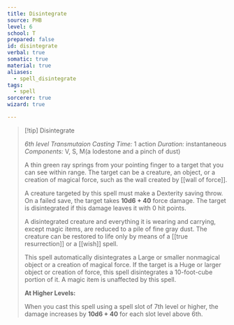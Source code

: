 ```yaml
---
title: Disintegrate
source: PHB
level: 6
school: T
prepared: false
id: disintegrate
verbal: true
somatic: true
material: true
aliases:
  - spell_disintegrate
tags:
  - spell
sorcerer: true
wizard: true

---
```

>[!tip] Disintegrate
>
> *6th level Transmutaion*
> *Casting Time:* 1 action
> *Duration:* instantaneous
> *Components:* V, S, M(a lodestone and a pinch of dust)
>
>A thin green ray springs from your pointing finger to a target that you can see within range. The target can be a creature, an object, or a creation of magical force, such as the wall created by [[wall of force]].
>
>A creature targeted by this spell must make a Dexterity saving throw. On a failed save, the target takes **10d6 + 40** force damage. The target is disintegrated if this damage leaves it with 0 hit points.
>
>A disintegrated creature and everything it is wearing and carrying, except magic items, are reduced to a pile of fine gray dust. The creature can be restored to life only by means of a [[true resurrection]] or a [[wish]] spell.
>
>This spell automatically disintegrates a Large or smaller nonmagical object or a creation of magical force. If the target is a Huge or larger object or creation of force, this spell disintegrates a 10-foot-cube portion of it. A magic item is unaffected by this spell.
>
>**At Higher Levels:**
>
>When you cast this spell using a spell slot of 7th level or higher, the damage increases by **10d6 + 40** for each slot level above 6th.
>

